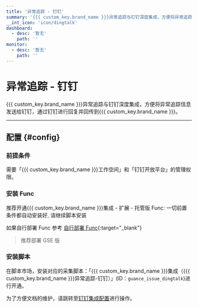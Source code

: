 ```yaml
---
title: '异常追踪 - 钉钉'
summary: '{{{ custom_key.brand_name }}}异常追踪与钉钉深度集成，方便将异常追踪信息发送给钉钉，通过钉钉进行回复并回传到{{{ custom_key.brand_name }}}'
__int_icon: 'icon/dingtalk'
dashboard:
  - desc: '暂无'
    path: ''
monitor:
  - desc: '暂无'
    path: ''
---
```


<!-- markdownlint-disable MD025 -->
# 异常追踪 - 钉钉
<!-- markdownlint-enable -->

{{{ custom_key.brand_name }}}异常追踪与钉钉深度集成，方便将异常追踪信息发送给钉钉，通过钉钉进行回复并回传到{{{ custom_key.brand_name }}}。

---

## 配置 {#config}

### 前提条件

需要「{{{ custom_key.brand_name }}}工作空间」和「钉钉开放平台」的管理权限。

### 安装 Func

推荐开通{{{ custom_key.brand_name }}}集成 - 扩展 - 托管版 Func: 一切前置条件都自动安装好, 请继续脚本安装

如果自行部署 Func 参考 [自行部署 Func](https://func.guance.com/doc/script-market-guance-integration/){:target="_blank"}

> 推荐部署 GSE 版

### 安装脚本

在脚本市场，安装对应的采集脚本：「{{{ custom_key.brand_name }}}集成（{{{ custom_key.brand_name }}}异常追踪-钉钉）」(ID：`guance_issue_dingtalk`)进行开通。

为了方便文档的维护，请跳转至[钉钉集成配置](https://func.guance.com/doc/script-market-guance-issue-dingtalk-integration/)进行操作。
